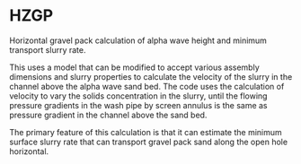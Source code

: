 # HZGP
Horizontal gravel pack calculation of alpha wave height and minimum transport slurry rate.

This uses a model that can be modified to accept various assembly dimensions and slurry properties to calculate the
velocity of the slurry in the channel above the alpha wave sand bed.  The code uses the calculation of velocity
to vary the solids concentration in the slurry, until the flowing pressure gradients in the wash pipe by screen annulus is
the same as pressure gradient in the channel above the sand bed.

The primary feature of this calculation is that it can estimate the minimum surface slurry rate that can transport gravel
pack sand along the open hole horizontal.
